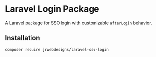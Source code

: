 # Laravel Login Package

A Laravel package for SSO login with customizable `afterLogin` behavior.

## Installation

```bash
composer require jrwebdesigns/laravel-sso-login
```